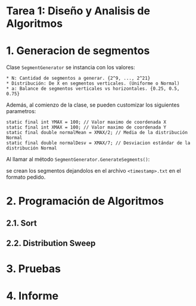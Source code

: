 # Tarea 1: Diseño y Analisis de Algoritmos

# 1. Generacion de segmentos
Clase ```SegmentGenerator``` se instancia con los valores:

	* N: Cantidad de segmentos a generar. {2^9, ..., 2^21}
	* Distribución: De X en segmentos verticales. (Uniforme o Normal)
	* a: Balance de segmentos verticales vs horizontales. {0.25, 0.5, 0.75}

Además, al comienzo de la clase, se pueden customizar los siguientes parametros:

	static final int YMAX = 100; // Valor maximo de coordenada X
    static final int XMAX = 100; // Valor maximo de coordenada Y
	static final double normalMean = XMAX/2; // Media de la distribución Normal
	static final double normalDesv = XMAX/7; // Desviacion estándar de la distribución Normal


Al llamar al método ```SegmentGenerator.GenerateSegments()```:

se crean los segmentos dejandolos en el archivo ```<timestamp>.txt``` en el formato pedido.

	
	
# 2. Programación de Algoritmos
## 2.1. Sort
## 2.2. Distribution Sweep
# 3. Pruebas
# 4. Informe